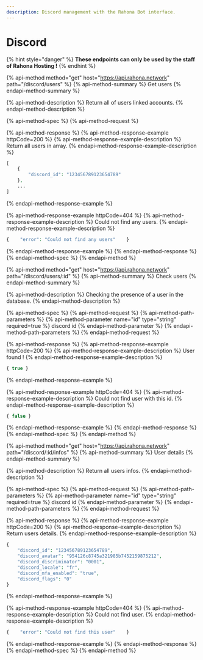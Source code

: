 ```yaml
---
description: Discord management with the Rahona Bot interface.
---
```


# Discord

{% hint style="danger" %}
**These endpoints can only be used by the staff of Rahona Hosting !**
{% endhint %}

{% api-method method="get" host="https://api.rahona.network" path="/discord/users" %}
{% api-method-summary %}
Get users
{% endapi-method-summary %}

{% api-method-description %}
Return all of users linked accounts.
{% endapi-method-description %}

{% api-method-spec %}
{% api-method-request %}

{% api-method-response %}
{% api-method-response-example httpCode=200 %}
{% api-method-response-example-description %}
Return all users in array.
{% endapi-method-response-example-description %}

```php
[
    {
        "discord_id": "123456789123654789"
    },
    ...
]
```
{% endapi-method-response-example %}

{% api-method-response-example httpCode=404 %}
{% api-method-response-example-description %}
Could not find any users.
{% endapi-method-response-example-description %}

```php
{    "error": "Could not find any users"    }
```
{% endapi-method-response-example %}
{% endapi-method-response %}
{% endapi-method-spec %}
{% endapi-method %}

{% api-method method="get" host="https://api.rahona.network" path="/discord/users/:id" %}
{% api-method-summary %}
Check users
{% endapi-method-summary %}

{% api-method-description %}
Checking the presence of a user in the database.
{% endapi-method-description %}

{% api-method-spec %}
{% api-method-request %}
{% api-method-path-parameters %}
{% api-method-parameter name="id" type="string" required=true %}
discord id
{% endapi-method-parameter %}
{% endapi-method-path-parameters %}
{% endapi-method-request %}

{% api-method-response %}
{% api-method-response-example httpCode=200 %}
{% api-method-response-example-description %}
User found !
{% endapi-method-response-example-description %}

```php
{ true }
```
{% endapi-method-response-example %}

{% api-method-response-example httpCode=404 %}
{% api-method-response-example-description %}
Could not find user with this id.
{% endapi-method-response-example-description %}

```php
{ false }
```
{% endapi-method-response-example %}
{% endapi-method-response %}
{% endapi-method-spec %}
{% endapi-method %}

{% api-method method="get" host="https://api.rahona.network" path="/discord/:id/infos" %}
{% api-method-summary %}
User details
{% endapi-method-summary %}

{% api-method-description %}
Return all users infos.
{% endapi-method-description %}

{% api-method-spec %}
{% api-method-request %}
{% api-method-path-parameters %}
{% api-method-parameter name="id" type="string" required=true %}
discord id
{% endapi-method-parameter %}
{% endapi-method-path-parameters %}
{% endapi-method-request %}

{% api-method-response %}
{% api-method-response-example httpCode=200 %}
{% api-method-response-example-description %}
Return users details.
{% endapi-method-response-example-description %}

```php
{
    "discord_id": "123456789123654789",
    "discord_avatar": "954126c8745a321985b7452159875212",
    "discord_discriminator": "0001",
    "discord_locale": "fr",
    "discord_mfa_enabled": "true",
    "discord_flags": "0"
}
```
{% endapi-method-response-example %}

{% api-method-response-example httpCode=404 %}
{% api-method-response-example-description %}
Could not find user.
{% endapi-method-response-example-description %}

```php
{    "error": "Could not find this user"    }
```
{% endapi-method-response-example %}
{% endapi-method-response %}
{% endapi-method-spec %}
{% endapi-method %}



